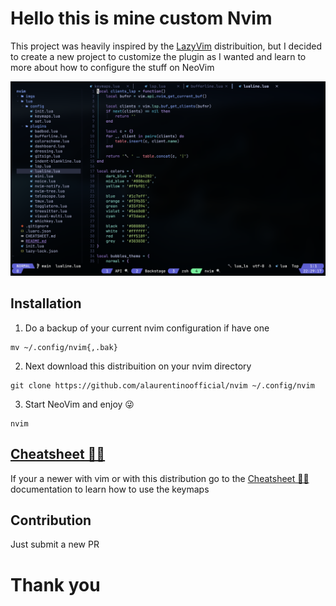 # Hello this is mine custom Nvim

This project was heavily inspired by the [LazyVim](https://www.lazyvim.org/) distribuition, but I decided to create a new project to customize the plugin as I wanted and learn to more about how to configure the stuff on NeoVim

![readme-banner](imgs/readme-banner-v0.3.0.png)

## Installation

1. Do a backup of your current nvim configuration if have one
```
mv ~/.config/nvim{,.bak}
```

2. Next download this distribuition on your nvim directory
```
git clone https://github.com/alaurentinoofficial/nvim ~/.config/nvim
```

3. Start NeoVim and enjoy 😜
```
nvim
```

## [Cheatsheet 💩💩](CHEATSHEET.md)

If your a newer with vim or with this distribution go to the [Cheatsheet 💩💩](CHEATSHEET.md) documentation to learn how to use the keymaps

## Contribution

Just submit a new PR


# Thank you
